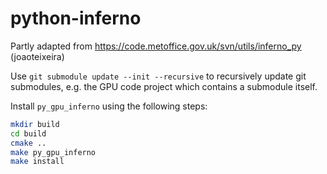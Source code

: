 # python-inferno

Partly adapted from https://code.metoffice.gov.uk/svn/utils/inferno_py (joaoteixeira)

Use `git submodule update --init --recursive` to recursively update git submodules, e.g. the GPU code project which contains a submodule itself.

Install `py_gpu_inferno` using the following steps:

```sh
mkdir build
cd build
cmake ..
make py_gpu_inferno
make install
```
